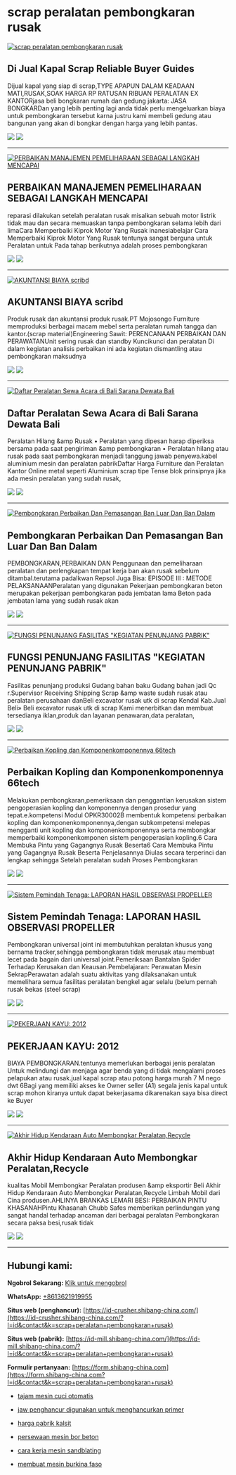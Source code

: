 # scrap peralatan pembongkaran rusak

<a href="https://swt.shibang-china.com/?l=id&img&k=scrap+peralatan+pembongkaran+rusak" target="_blank">![scrap peralatan pembongkaran rusak](http://static.shibang-china.com/all-800x300/53.jpg)</a>

## Di Jual Kapal Scrap Reliable Buyer Guides
Dijual kapal yang siap di scrap,TYPE APAPUN DALAM KEADAAN MATI,RUSAK,SOAK HARGA RP RATUSAN RIBUAN PERALATAN EX KANTORjasa beli bongkaran rumah dan gedung jakarta: JASA BONGKARDan yang lebih penting lagi anda tidak perlu mengeluarkan biaya untuk pembongkaran tersebut karna justru kami membeli gedung atau bangunan yang akan di bongkar dengan harga yang lebih pantas.


<a href="https://whatsapp.shibangsoft.com/WhatsApp.php" target="_blank" title="WhatsApp">![](http://static.shibang-china.com/icon/whatsapp.png)</a> <a href="https://swt.shibang-china.com/?l=id&icon&k=scrap+peralatan+pembongkaran+rusak" target="_blank">![](http://static.shibang-china.com/icon/chat-id.png)</a>

---

<a href="https://swt.shibang-china.com/?l=id&img&k=scrap+peralatan+pembongkaran+rusak" target="_blank">![PERBAIKAN MANAJEMEN PEMELIHARAAN SEBAGAI LANGKAH MENCAPAI](http://static.shibang-china.com/all-800x300/969.jpg)</a>

## PERBAIKAN MANAJEMEN PEMELIHARAAN SEBAGAI LANGKAH MENCAPAI
reparasi dilakukan setelah peralatan rusak misalkan sebuah motor listrik tidak mau dan secara memuaskan tanpa pembongkaran selama lebih dari limaCara Memperbaiki Kiprok Motor Yang Rusak inanesiabelajar Cara Memperbaiki Kiprok Motor Yang Rusak tentunya sangat berguna untuk Peralatan untuk Pada tahap berikutnya adalah proses pembongkaran


<a href="https://whatsapp.shibangsoft.com/WhatsApp.php" target="_blank" title="WhatsApp">![](http://static.shibang-china.com/icon/whatsapp.png)</a> <a href="https://swt.shibang-china.com/?l=id&icon&k=scrap+peralatan+pembongkaran+rusak" target="_blank">![](http://static.shibang-china.com/icon/chat-id.png)</a>

---

<a href="https://swt.shibang-china.com/?l=id&img&k=scrap+peralatan+pembongkaran+rusak" target="_blank">![AKUNTANSI BIAYA scribd](http://static.shibang-china.com/all-800x300/574.jpg)</a>

## AKUNTANSI BIAYA scribd
Produk rusak dan akuntansi produk rusak.PT Mojosongo Furniture memproduksi berbagai macam mebel serta peralatan rumah tangga dan kantor.(scrap material)Engineering Sawit: PERENCANAAN PERBAIKAN DAN PERAWATANUnit sering rusak dan standby Kuncikunci dan peralatan Di dalam kegiatan analisis perbaikan ini ada kegiatan dismantling atau pembongkaran maksudnya


<a href="https://whatsapp.shibangsoft.com/WhatsApp.php" target="_blank" title="WhatsApp">![](http://static.shibang-china.com/icon/whatsapp.png)</a> <a href="https://swt.shibang-china.com/?l=id&icon&k=scrap+peralatan+pembongkaran+rusak" target="_blank">![](http://static.shibang-china.com/icon/chat-id.png)</a>

---

<a href="https://swt.shibang-china.com/?l=id&img&k=scrap+peralatan+pembongkaran+rusak" target="_blank">![Daftar Peralatan Sewa Acara di Bali Sarana Dewata Bali](http://static.shibang-china.com/all-800x300/586.jpg)</a>

## Daftar Peralatan Sewa Acara di Bali Sarana Dewata Bali
Peralatan Hilang &amp Rusak • Peralatan yang dipesan harap diperiksa bersama pada saat pengiriman &amp pembongkaran • Peralatan hilang atau rusak pada saat pembongkaran menjadi tanggung jawab penyewa.kabel aluminium mesin dan peralatan pabrikDaftar Harga Furniture dan Peralatan Kantor Online metal seperti Aluminium scrap tipe Tense blok prinsipnya jika ada mesin peralatan yang sudah rusak,


<a href="https://whatsapp.shibangsoft.com/WhatsApp.php" target="_blank" title="WhatsApp">![](http://static.shibang-china.com/icon/whatsapp.png)</a> <a href="https://swt.shibang-china.com/?l=id&icon&k=scrap+peralatan+pembongkaran+rusak" target="_blank">![](http://static.shibang-china.com/icon/chat-id.png)</a>

---

<a href="https://swt.shibang-china.com/?l=id&img&k=scrap+peralatan+pembongkaran+rusak" target="_blank">![Pembongkaran Perbaikan Dan Pemasangan Ban Luar Dan Ban Dalam](http://static.shibang-china.com/all-800x300/1076.jpg)</a>

## Pembongkaran Perbaikan Dan Pemasangan Ban Luar Dan Ban Dalam
PEMBONGKARAN,PERBAIKAN DAN Penggunaan dan pemeliharaan peralatan dan perlengkapan tempat kerja ban akan rusak sebelum ditambal.terutama padaIkwan Repsol Juga Bisa: EPISODE III : METODE PELAKSANAANPeralatan yang digunakan Pekerjaan pembongkaran beton merupakan pekerjaan pembongkaran pada jembatan lama Beton pada jembatan lama yang sudah rusak akan


<a href="https://whatsapp.shibangsoft.com/WhatsApp.php" target="_blank" title="WhatsApp">![](http://static.shibang-china.com/icon/whatsapp.png)</a> <a href="https://swt.shibang-china.com/?l=id&icon&k=scrap+peralatan+pembongkaran+rusak" target="_blank">![](http://static.shibang-china.com/icon/chat-id.png)</a>

---

<a href="https://swt.shibang-china.com/?l=id&img&k=scrap+peralatan+pembongkaran+rusak" target="_blank">![FUNGSI PENUNJANG FASILITAS "KEGIATAN PENUNJANG PABRIK"](http://static.shibang-china.com/all-800x300/765.jpg)</a>

## FUNGSI PENUNJANG FASILITAS "KEGIATAN PENUNJANG PABRIK"
Fasilitas penunjang produksi Gudang bahan baku Gudang bahan jadi Qc r.Supervisor Receiving Shipping Scrap &amp waste sudah rusak atau peralatan perusahaan danBeli excavator rusak utk di scrap Kendal Kab.Jual Beli» Beli excavator rusak utk di scrap Kami menerbitkan dan membuat tersedianya iklan,produk dan layanan penawaran,data peralatan,


<a href="https://whatsapp.shibangsoft.com/WhatsApp.php" target="_blank" title="WhatsApp">![](http://static.shibang-china.com/icon/whatsapp.png)</a> <a href="https://swt.shibang-china.com/?l=id&icon&k=scrap+peralatan+pembongkaran+rusak" target="_blank">![](http://static.shibang-china.com/icon/chat-id.png)</a>

---

<a href="https://swt.shibang-china.com/?l=id&img&k=scrap+peralatan+pembongkaran+rusak" target="_blank">![Perbaikan Kopling dan Komponenkomponennya 66tech](http://static.shibang-china.com/all-800x300/385.jpg)</a>

## Perbaikan Kopling dan Komponenkomponennya 66tech
Melakukan pembongkaran,pemeriksaan dan penggantian kerusakan sistem pengoperasian kopling dan komponennya dengan prosedur yang tepat.e.kompetensi Modul OPKR30002B membentuk kompetensi perbaikan kopling dan komponenkomponennya,dengan subkompetensi melepas mengganti unit kopling dan komponenkomponennya serta membongkar memperbaiki komponenkomponen sistem pengoperasian kopling.6 Cara Membuka Pintu yang Gagangnya Rusak Beserta6 Cara Membuka Pintu yang Gagangnya Rusak Beserta Penjelasannya Diulas secara terperinci dan lengkap sehingga Setelah peralatan sudah Proses Pembongkaran


<a href="https://whatsapp.shibangsoft.com/WhatsApp.php" target="_blank" title="WhatsApp">![](http://static.shibang-china.com/icon/whatsapp.png)</a> <a href="https://swt.shibang-china.com/?l=id&icon&k=scrap+peralatan+pembongkaran+rusak" target="_blank">![](http://static.shibang-china.com/icon/chat-id.png)</a>

---

<a href="https://swt.shibang-china.com/?l=id&img&k=scrap+peralatan+pembongkaran+rusak" target="_blank">![Sistem Pemindah Tenaga: LAPORAN HASIL OBSERVASI PROPELLER](http://static.shibang-china.com/all-800x300/1378.jpg)</a>

## Sistem Pemindah Tenaga: LAPORAN HASIL OBSERVASI PROPELLER
Pembongkaran universal joint ini membutuhkan peralatan khusus yang bernama tracker,sehingga pembongkaran tidak merusak atau membuat lecet pada bagain dari universal joint.Pemeriksaan Bantalan Spider Terhadap Kerusakan dan Keausan.Pembelajaran: Perawatan Mesin SekrapPerawatan adalah suatu aktivitas yang dilaksanakan untuk memelihara semua fasilitas peralatan bengkel agar selalu (belum pernah rusak bekas (steel scrap)


<a href="https://whatsapp.shibangsoft.com/WhatsApp.php" target="_blank" title="WhatsApp">![](http://static.shibang-china.com/icon/whatsapp.png)</a> <a href="https://swt.shibang-china.com/?l=id&icon&k=scrap+peralatan+pembongkaran+rusak" target="_blank">![](http://static.shibang-china.com/icon/chat-id.png)</a>

---

<a href="https://swt.shibang-china.com/?l=id&img&k=scrap+peralatan+pembongkaran+rusak" target="_blank">![PEKERJAAN KAYU: 2012](http://static.shibang-china.com/all-800x300/6.jpg)</a>

## PEKERJAAN KAYU: 2012
BIAYA PEMBONGKARAN.tentunya memerlukan berbagai jenis peralatan Untuk melindungi dan menjaga agar benda yang di tidak mengalami proses pelapukan atau rusak.jual kapal scrap atau potong harga murah 7 M nego dwt 6Bagi yang memiliki akses ke Owner seller (A1) segala jenis kapal untuk scrap mohon kiranya untuk dapat bekerjasama dikarenakan saya bisa direct ke Buyer


<a href="https://whatsapp.shibangsoft.com/WhatsApp.php" target="_blank" title="WhatsApp">![](http://static.shibang-china.com/icon/whatsapp.png)</a> <a href="https://swt.shibang-china.com/?l=id&icon&k=scrap+peralatan+pembongkaran+rusak" target="_blank">![](http://static.shibang-china.com/icon/chat-id.png)</a>

---

<a href="https://swt.shibang-china.com/?l=id&img&k=scrap+peralatan+pembongkaran+rusak" target="_blank">![Akhir Hidup Kendaraan Auto Membongkar Peralatan,Recycle](http://static.shibang-china.com/all-800x300/746.jpg)</a>

## Akhir Hidup Kendaraan Auto Membongkar Peralatan,Recycle
kualitas Mobil Membongkar Peralatan produsen &amp eksportir Beli Akhir Hidup Kendaraan Auto Membongkar Peralatan,Recycle Limbah Mobil dari Cina produsen.AHLINYA BRANKAS LEMARI BESI: PERBAIKAN PINTU KHASANAHPintu Khasanah Chubb Safes memberikan perlindungan yang sangat handal terhadap ancaman dari berbagai peralatan Pembongkaran secara paksa besi,rusak tidak


<a href="https://whatsapp.shibangsoft.com/WhatsApp.php" target="_blank" title="WhatsApp">![](http://static.shibang-china.com/icon/whatsapp.png)</a> <a href="https://swt.shibang-china.com/?l=id&icon&k=scrap+peralatan+pembongkaran+rusak" target="_blank">![](http://static.shibang-china.com/icon/chat-id.png)</a>

---
## Hubungi kami:

**Ngobrol Sekarang:** [Klik untuk mengobrol](https://swt.shibang-china.com?l=id&contact&k=scrap+peralatan+pembongkaran+rusak)

**WhatsApp:**  [+8613621919955](https://whatsapp.shibangsoft.com/WhatsApp.php)

**Situs web (penghancur):** [https://id-crusher.shibang-china.com/](https://id-crusher.shibang-china.com/?l=id&contact&k=scrap+peralatan+pembongkaran+rusak)

**Situs web (pabrik):** [https://id-mill.shibang-china.com/](https://id-mill.shibang-china.com/?l=id&contact&k=scrap+peralatan+pembongkaran+rusak)

**Formulir pertanyaan:** [https://form.shibang-china.com](https://form.shibang-china.com?l=id&contact&k=scrap+peralatan+pembongkaran+rusak)

* [tajam mesin cuci otomatis](../39/tajam%20mesin%20cuci%20otomatis.md)

* [jaw penghancur digunakan untuk menghancurkan primer](../33/jaw%20penghancur%20digunakan%20untuk%20menghancurkan%20primer.md)

* [harga pabrik kalsit](../33/harga%20pabrik%20kalsit.md)

* [persewaan mesin bor beton](../35/persewaan%20mesin%20bor%20beton.md)

* [cara kerja mesin sandblating](../34/cara%20kerja%20mesin%20sandblating.md)

* [membuat mesin burkina faso](../38/membuat%20mesin%20burkina%20faso.md)